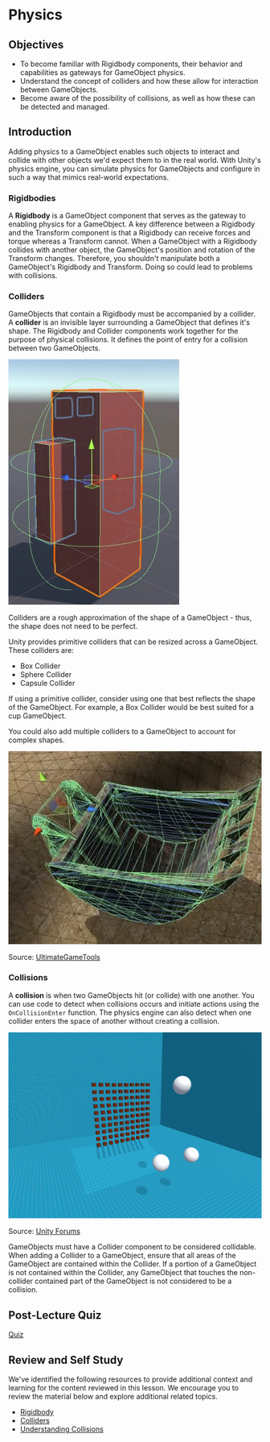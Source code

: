 # Physics

## Objectives

- To become familiar with Rigidbody components, their behavior and capabilities as gateways for GameObject physics.
- Understand the concept of colliders and how these allow for interaction between GameObjects.
- Become aware of the possibility of collisions, as well as how these can be detected and managed.

## Introduction

Adding physics to a GameObject enables such objects to interact and collide with other objects we'd expect them to in the real world. With Unity's physics engine, you can simulate physics for GameObjects and configure in such a way that mimics real-world expectations.

### Rigidbodies

A **Rigidbody** is a GameObject component that serves as the gateway to enabling physics for a GameObject. A key difference between a Rigidbody and the Transform component is that a Rigidbody can receive forces and torque whereas a Transform cannot. When a GameObject with a Rigidbody collides with another object, the GameObject's position and rotation of the Transform changes. Therefore, you shouldn't manipulate both a GameObject's Rigidbody and Transform. Doing so could lead to problems with collisions.

### Colliders

GameObjects that contain a Rigidbody must be accompanied by a collider. A **collider** is an invisible layer surrounding a GameObject that defines it's shape. The Rigidbody and Collider components work together for the purpose of physical collisions. It defines the point of entry for a collision between two GameObjects.

![Screenshot depicting a capsule collider around a character model.](../../images/colliders.jpg)

Colliders are a rough approximation of the shape of a GameObject - thus, the shape does not need to be perfect.

Unity provides primitive colliders that can be resized across a GameObject. These colliders are:

- Box Collider
- Sphere Collider
- Capsule Collider

If using a primitive collider, consider using one that best reflects the shape of the GameObject. For example, a Box Collider would be best suited for a cup GameObject.

You could also add multiple colliders to a GameObject to account for complex shapes.

![Screenshot of a series of colliders used to map a complex shape.](../../images/complex-collider.jpg)

Source: [UltimateGameTools](https://www.youtube.com/watch?v=mu__FxT8Gzk)

### Collisions

A **collision** is when two GameObjects hit (or collide) with one another. You can use code to detect when collisions occurs and initiate actions using the `OnCollisionEnter` function. The physics engine can also detect when one collider enters the space of another without creating a collision.

![An animated image of three balls colliding with a set of cubes.](../../images/unity-collision.gif)

Source: [Unity Forums](https://forum.unity.com/threads/from-kinematic-to-dynamic-after-a-collision.859819/)

GameObjects must have a Collider component to be considered collidable. When adding a Collider to a GameObject, ensure that all areas of the GameObject are contained within the Collider. If a portion of a GameObject is not contained within the Collider, any GameObject that touches the non-collider contained part of the GameObject is not considered to be a collision.

## Post-Lecture Quiz

[Quiz](https://ashy-plant-023e6671e.1.azurestaticapps.net/quiz/22)

## Review and Self Study

We've identified the following resources to provide additional context and learning for the content reviewed in this lesson. We encourage you to review the material below and explore additional related topics.

- [Rigidbody](https://docs.unity3d.com/Manual/class-Rigidbody.html)
- [Colliders](https://docs.unity3d.com/Manual/CollidersOverview.html)
- [Understanding Collisions](https://www.tutorialspoint.com/unity/unity_understanding_collisions.htm)